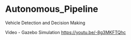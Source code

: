 # Autonomous_Pipeline
Vehicle Detection and Decision Making

Video - Gazebo Simulation
https://youtu.be/-8g3MKFTQhc

